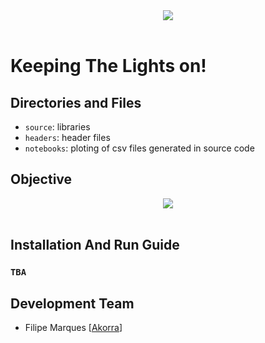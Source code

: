 <div align="center">
  <a><img src="https://fenix.tecnico.ulisboa.pt/api/bennu-portal/configuration/logo"></a><br><br>
</div>

# Keeping The Lights on!

## Directories and Files
- `source`: libraries
- `headers`: header files
- `notebooks`: ploting of csv files generated in source code

## Objective

<div align="center">
  <a><img src="https://www.manufacturer.lighting/file/upload/201703/03/224555381.jpg"></a><br><br>
</div>

## Installation And Run Guide

### `TBA`

## Development Team
- Filipe Marques [[Akorra](https://github.com/Akorra)]


